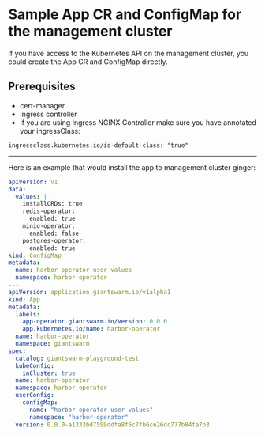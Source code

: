 # Sample App CR and ConfigMap for the management cluster
If you have access to the Kubernetes API on the management cluster, you could create the App CR and ConfigMap directly.

## Prerequisites

* cert-manager
* Ingress controller
* If you are using Ingress NGINX Controller make sure you have annotated your ingressClass:

`ingressclass.kubernetes.io/is-default-class: "true"`

<hr />

Here is an example that would install the app to management cluster ginger:

```yaml
apiVersion: v1
data:
  values: |
    installCRDs: true
    redis-operator:
      enabled: true
    minio-operator:
      enabled: false
    postgres-operator:
      enabled: true
kind: ConfigMap
metadata:
  name: harbor-operator-user-values
  namespace: harbor-operator
---
apiVersion: application.giantswarm.io/v1alpha1
kind: App
metadata:
  labels:
    app-operator.giantswarm.io/version: 0.0.0
    app.kubernetes.io/name: harbor-operator
  name: harbor-operator
  namespace: giantswarm   
spec:
  catalog: giantswarm-playground-test
  kubeConfig:
    inCluster: true
  name: harbor-operator
  namespace: harbor-operator
  userConfig:
    configMap:
      name: "harbor-operator-user-values"
      namespace: "harbor-operator"
  version: 0.0.0-a1333bd7599ddfa8f5c7fb6ce26dc777b84fa7b3
  ```
